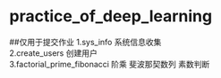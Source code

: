 # practice_of_deep_learning
##仅用于提交作业 
1.sys_info 系统信息收集 <br>
2.create_users 创建用户 <br>
3.factorial_prime_fibonacci 阶乘 斐波那契数列 素数判断 <br>
